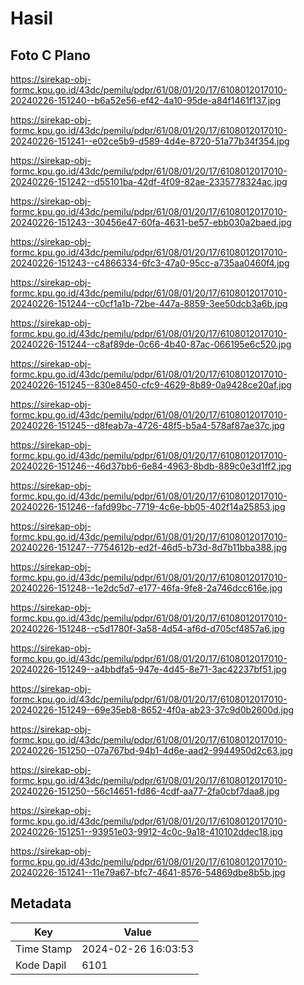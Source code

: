 # Hasil

## Foto C Plano

https://sirekap-obj-formc.kpu.go.id/43dc/pemilu/pdpr/61/08/01/20/17/6108012017010-20240226-151240--b6a52e56-ef42-4a10-95de-a84f1461f137.jpg

https://sirekap-obj-formc.kpu.go.id/43dc/pemilu/pdpr/61/08/01/20/17/6108012017010-20240226-151241--e02ce5b9-d589-4d4e-8720-51a77b34f354.jpg

https://sirekap-obj-formc.kpu.go.id/43dc/pemilu/pdpr/61/08/01/20/17/6108012017010-20240226-151242--d55101ba-42df-4f09-82ae-2335778324ac.jpg

https://sirekap-obj-formc.kpu.go.id/43dc/pemilu/pdpr/61/08/01/20/17/6108012017010-20240226-151243--30456e47-60fa-4631-be57-ebb030a2baed.jpg

https://sirekap-obj-formc.kpu.go.id/43dc/pemilu/pdpr/61/08/01/20/17/6108012017010-20240226-151243--c4866334-6fc3-47a0-95cc-a735aa0460f4.jpg

https://sirekap-obj-formc.kpu.go.id/43dc/pemilu/pdpr/61/08/01/20/17/6108012017010-20240226-151244--c0cf1a1b-72be-447a-8859-3ee50dcb3a6b.jpg

https://sirekap-obj-formc.kpu.go.id/43dc/pemilu/pdpr/61/08/01/20/17/6108012017010-20240226-151244--c8af89de-0c66-4b40-87ac-066195e6c520.jpg

https://sirekap-obj-formc.kpu.go.id/43dc/pemilu/pdpr/61/08/01/20/17/6108012017010-20240226-151245--830e8450-cfc9-4629-8b89-0a9428ce20af.jpg

https://sirekap-obj-formc.kpu.go.id/43dc/pemilu/pdpr/61/08/01/20/17/6108012017010-20240226-151245--d8feab7a-4726-48f5-b5a4-578af87ae37c.jpg

https://sirekap-obj-formc.kpu.go.id/43dc/pemilu/pdpr/61/08/01/20/17/6108012017010-20240226-151246--46d37bb6-6e84-4963-8bdb-889c0e3d1ff2.jpg

https://sirekap-obj-formc.kpu.go.id/43dc/pemilu/pdpr/61/08/01/20/17/6108012017010-20240226-151246--fafd99bc-7719-4c6e-bb05-402f14a25853.jpg

https://sirekap-obj-formc.kpu.go.id/43dc/pemilu/pdpr/61/08/01/20/17/6108012017010-20240226-151247--7754612b-ed2f-46d5-b73d-8d7b11bba388.jpg

https://sirekap-obj-formc.kpu.go.id/43dc/pemilu/pdpr/61/08/01/20/17/6108012017010-20240226-151248--1e2dc5d7-e177-46fa-9fe8-2a746dcc616e.jpg

https://sirekap-obj-formc.kpu.go.id/43dc/pemilu/pdpr/61/08/01/20/17/6108012017010-20240226-151248--c5d1780f-3a58-4d54-af6d-d705cf4857a6.jpg

https://sirekap-obj-formc.kpu.go.id/43dc/pemilu/pdpr/61/08/01/20/17/6108012017010-20240226-151249--a4bbdfa5-947e-4d45-8e71-3ac42237bf51.jpg

https://sirekap-obj-formc.kpu.go.id/43dc/pemilu/pdpr/61/08/01/20/17/6108012017010-20240226-151249--69e35eb8-8652-4f0a-ab23-37c9d0b2600d.jpg

https://sirekap-obj-formc.kpu.go.id/43dc/pemilu/pdpr/61/08/01/20/17/6108012017010-20240226-151250--07a767bd-94b1-4d6e-aad2-9944950d2c63.jpg

https://sirekap-obj-formc.kpu.go.id/43dc/pemilu/pdpr/61/08/01/20/17/6108012017010-20240226-151250--56c14651-fd86-4cdf-aa77-2fa0cbf7daa8.jpg

https://sirekap-obj-formc.kpu.go.id/43dc/pemilu/pdpr/61/08/01/20/17/6108012017010-20240226-151251--93951e03-9912-4c0c-9a18-410102ddec18.jpg

https://sirekap-obj-formc.kpu.go.id/43dc/pemilu/pdpr/61/08/01/20/17/6108012017010-20240226-151241--11e79a67-bfc7-4641-8576-54869dbe8b5b.jpg


## Metadata

| Key        | Value               |
| ---------- | ------------------- |
| Time Stamp | 2024-02-26 16:03:53 |
| Kode Dapil | 6101                |




